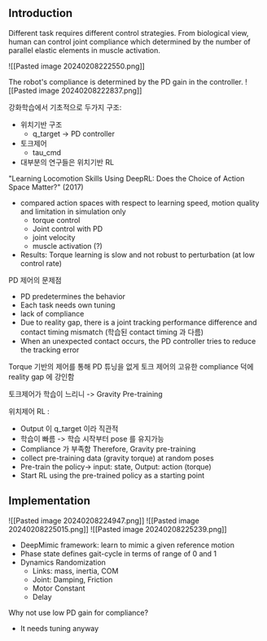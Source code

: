 
## Introduction
Different task requires different control strategies. From biological view, human can control joint compliance which determined by the number of parallel elastic elements in muscle activation. 

![[Pasted image 20240208222550.png]]


The robot's compliance is determined by the PD gain in the controller.
![[Pasted image 20240208222837.png]]

강화학습에서 기초적으로 두가지 구조:
- 위치기반 구조
	- q_target -> PD controller
-  토크제어
	- tau_cmd
- 대부분의 연구들은 위치기반 RL

"Learning Locomotion Skills Using DeepRL: Does the Choice of Action Space Matter?" (2017)
- compared action spaces with respect to learning speed, motion quality and limitation in simulation only
	- torque control
	- Joint control with PD
	- joint velocity
	- muscle activation (?)
- Results: Torque learning is slow and not robust to perturbation (at low control rate)

PD 제어의 문제점
- PD predetermines the behavior
- Each task needs own tuning 
- lack of compliance
- Due to reality gap, there is a joint tracking performance difference and contact timing mismatch (학습된 contact timing 과 다름)
- When an unexpected contact occurs, the PD controller tries to reduce the tracking error

Torque 기반의 제어를 통해 PD 튜닝을 없게
토크 제어의 고유한 compliance 덕에 reality gap 에 강인함

토크제어가 학습이 느리니 -> Gravity Pre-training

위치제어 RL :
- Output 이 q_target 이라 직관적
- 학습이 빠름 -> 학습 시작부터 pose 를 유지가능
- Compliance 가 부족함
Therefore, Gravity pre-training
- collect pre-training data (gravity torque) at random poses
- Pre-train the policy-> input: state, Output: action (torque)
- Start RL using the pre-trained policy as a starting point

## Implementation
![[Pasted image 20240208224947.png]]
 ![[Pasted image 20240208225015.png]]
![[Pasted image 20240208225239.png]]

- DeepMimic framework: learn to mimic a given reference motion
- Phase state defines gait-cycle in terms of range of 0 and 1
- Dynamics Randomization
	- Links: mass, inertia, COM
	- Joint: Damping, Friction
	- Motor Constant
	- Delay

Why not use low PD gain for compliance?
- It needs tuning anyway
